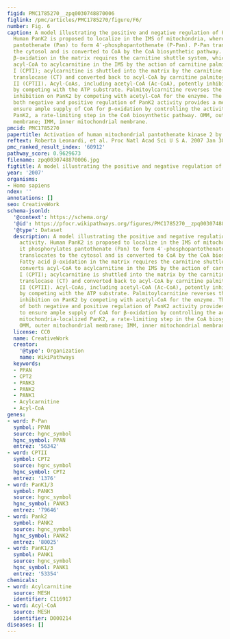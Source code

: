 ```yaml
---
figid: PMC1785270__zpq0030748870006
figlink: /pmc/articles/PMC1785270/figure/F6/
number: Fig. 6
caption: A model illustrating the positive and negative regulation of PanK2 activity.
  Human PanK2 is proposed to localize in the IMS of mitochondria, where it phosphorylates
  pantothenate (Pan) to form 4′-phosphopantothenate (P-Pan). P-Pan translocates to
  the cytosol and is converted to CoA by the CoA biosynthetic pathway. Fatty acid
  β-oxidation in the matrix requires the carnitine shuttle system, which converts
  acyl-CoA to acylcarnitine in the IMS by the action of carnitine palmitoyltransferase
  I (CPTI); acylcarnitine is shuttled into the matrix by the carnitine:acylcarnitine
  translocase (CT) and converted back to acyl-CoA by carnitine palmitoyltransferase
  II (CPTII). Acyl-CoAs, including acetyl-CoA (Ac-CoA), potently inhibit PanK2 activity
  by competing with the ATP substrate. Palmitoylcarnitine reverses the acetyl-CoA
  inhibition on PanK2 by competing with acetyl-CoA for the enzyme. The existence of
  both negative and positive regulation of PanK2 activity provides a mechanism to
  ensure ample supply of CoA for β-oxidation by controlling the activity of the mitochondria-localized
  PanK2, a rate-limiting step in the CoA biosynthetic pathway. OMM, outer mitochondrial
  membrane; IMM, inner mitochondrial membrane.
pmcid: PMC1785270
papertitle: Activation of human mitochondrial pantothenate kinase 2 by palmitoylcarnitine.
reftext: Roberta Leonardi, et al. Proc Natl Acad Sci U S A. 2007 Jan 30;104(5):1494-1499.
pmc_ranked_result_index: '60912'
pathway_score: 0.9629673
filename: zpq0030748870006.jpg
figtitle: A model illustrating the positive and negative regulation of PanK2 activity
year: '2007'
organisms:
- Homo sapiens
ndex: ''
annotations: []
seo: CreativeWork
schema-jsonld:
  '@context': https://schema.org/
  '@id': https://pfocr.wikipathways.org/figures/PMC1785270__zpq0030748870006.html
  '@type': Dataset
  description: A model illustrating the positive and negative regulation of PanK2
    activity. Human PanK2 is proposed to localize in the IMS of mitochondria, where
    it phosphorylates pantothenate (Pan) to form 4′-phosphopantothenate (P-Pan). P-Pan
    translocates to the cytosol and is converted to CoA by the CoA biosynthetic pathway.
    Fatty acid β-oxidation in the matrix requires the carnitine shuttle system, which
    converts acyl-CoA to acylcarnitine in the IMS by the action of carnitine palmitoyltransferase
    I (CPTI); acylcarnitine is shuttled into the matrix by the carnitine:acylcarnitine
    translocase (CT) and converted back to acyl-CoA by carnitine palmitoyltransferase
    II (CPTII). Acyl-CoAs, including acetyl-CoA (Ac-CoA), potently inhibit PanK2 activity
    by competing with the ATP substrate. Palmitoylcarnitine reverses the acetyl-CoA
    inhibition on PanK2 by competing with acetyl-CoA for the enzyme. The existence
    of both negative and positive regulation of PanK2 activity provides a mechanism
    to ensure ample supply of CoA for β-oxidation by controlling the activity of the
    mitochondria-localized PanK2, a rate-limiting step in the CoA biosynthetic pathway.
    OMM, outer mitochondrial membrane; IMM, inner mitochondrial membrane.
  license: CC0
  name: CreativeWork
  creator:
    '@type': Organization
    name: WikiPathways
  keywords:
  - PPAN
  - CPT2
  - PANK3
  - PANK2
  - PANK1
  - Acylcarnitine
  - Acyl-CoA
genes:
- word: P-Pan
  symbol: PPAN
  source: hgnc_symbol
  hgnc_symbol: PPAN
  entrez: '56342'
- word: CPTII
  symbol: CPT2
  source: hgnc_symbol
  hgnc_symbol: CPT2
  entrez: '1376'
- word: PanK1/3
  symbol: PANK3
  source: hgnc_symbol
  hgnc_symbol: PANK3
  entrez: '79646'
- word: Pank2
  symbol: PANK2
  source: hgnc_symbol
  hgnc_symbol: PANK2
  entrez: '80025'
- word: PanK1/3
  symbol: PANK1
  source: hgnc_symbol
  hgnc_symbol: PANK1
  entrez: '53354'
chemicals:
- word: Acylcarnitine
  source: MESH
  identifier: C116917
- word: Acyl-CoA
  source: MESH
  identifier: D000214
diseases: []
---
```

